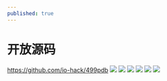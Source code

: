 ```yaml
---
published: true
---
```

# 开放源码
https://github.com/io-hack/499pdb
![](https://raw.githubusercontent.com/io-hack/io-hack.github.io/master/dl/TINX-30-1.jpg)
![](https://raw.githubusercontent.com/io-hack/io-hack.github.io/master/dl/Tinx3.png)
![](https://raw.githubusercontent.com/io-hack/io-hack.github.io/master/dl/TINX-30-2.jpg)
![](https://raw.githubusercontent.com/io-hack/io-hack.github.io/master/dl/TINX-30-5.jpg)
![](https://raw.githubusercontent.com/io-hack/io-hack.github.io/master/dl/TINX-30-4.jpg)
![](https://raw.githubusercontent.com/io-hack/io-hack.github.io/master/dl/TINX-30-3.png)
